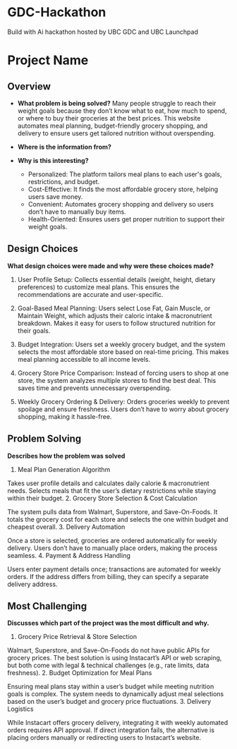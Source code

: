 # GDC-Hackathon
Build with Ai hackathon hosted by UBC GDC and UBC Launchpad 

# Project Name

## **Overview**
- **What problem is being solved?**
Many people struggle to reach their weight goals because they don’t know what to eat, how much to spend, or where to buy their groceries at the best prices. This website automates meal planning, budget-friendly grocery shopping, and delivery to ensure users get tailored nutrition without overspending.
  
- **Where is the information from?**
  
- **Why is this interesting?**
    - Personalized: The platform tailors meal plans to each user's goals, restrictions, and budget.
    - Cost-Effective: It finds the most affordable grocery store, helping users save money.
    - Convenient: Automates grocery shopping and delivery so users don’t have to manually buy items.
    - Health-Oriented: Ensures users get proper nutrition to support their weight goals.
  
## **Design Choices**

**What design choices were made and why were these choices made?**

1. User Profile Setup:
Collects essential details (weight, height, dietary preferences) to customize meal plans.
This ensures the recommendations are accurate and user-specific.

2. Goal-Based Meal Planning:
Users select Lose Fat, Gain Muscle, or Maintain Weight, which adjusts their caloric intake & macronutrient breakdown.
Makes it easy for users to follow structured nutrition for their goals.

3. Budget Integration:
Users set a weekly grocery budget, and the system selects the most affordable store based on real-time pricing.
This makes meal planning accessible to all income levels.

4. Grocery Store Price Comparison:
Instead of forcing users to shop at one store, the system analyzes multiple stores to find the best deal.
This saves time and prevents unnecessary overspending.

5. Weekly Grocery Ordering & Delivery:
Orders groceries weekly to prevent spoilage and ensure freshness.
Users don’t have to worry about grocery shopping, making it hassle-free.

## **Problem Solving**
**Describes how the problem was solved**
1. Meal Plan Generation Algorithm

Takes user profile details and calculates daily calorie & macronutrient needs.
Selects meals that fit the user’s dietary restrictions while staying within their budget.
2. Grocery Store Selection & Cost Calculation

The system pulls data from Walmart, Superstore, and Save-On-Foods.
It totals the grocery cost for each store and selects the one within budget and cheapest overall.
3. Delivery Automation

Once a store is selected, groceries are ordered automatically for weekly delivery.
Users don’t have to manually place orders, making the process seamless.
4. Payment & Address Handling

Users enter payment details once; transactions are automated for weekly orders.
If the address differs from billing, they can specify a separate delivery address.

## **Most Challenging**
**Discusses which part of the project was the most difficult and why.**
1. Grocery Price Retrieval & Store Selection

Walmart, Superstore, and Save-On-Foods do not have public APIs for grocery prices.
The best solution is using Instacart’s API or web scraping, but both come with legal & technical challenges (e.g., rate limits, data freshness).
2. Budget Optimization for Meal Plans

Ensuring meal plans stay within a user’s budget while meeting nutrition goals is complex.
The system needs to dynamically adjust meal selections based on the user’s budget and grocery price fluctuations.
3. Delivery Logistics

While Instacart offers grocery delivery, integrating it with weekly automated orders requires API approval.
If direct integration fails, the alternative is placing orders manually or redirecting users to Instacart’s website.